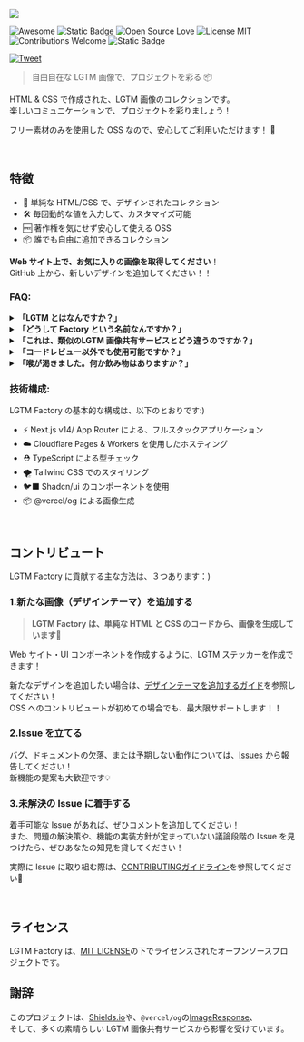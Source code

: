![](https://lgtm-factory.pages.dev/api/v1/lgtm-images?theme=simple-emoji-browser.tsx)

<p align="left">
  <img src="https://awesome.re/badge.svg" alt="Awesome">
  <img src="https://img.shields.io/badge/PRs-welcome-brightgreen?style=flat" alt="Static Badge">
  <img src="https://badges.frapsoft.com/os/v1/open-source.svg?v=103" alt="Open Source Love">
  <img src="https://img.shields.io/badge/license-MIT-blue.svg" alt="License MIT">
  <img src="https://img.shields.io/badge/contributions-welcome-blue.svg?style=flat" alt="Contributions Welcome">
  <img src="https://img.shields.io/badge/Looks_Good_To_Me-👀-black?style=flat" alt="Static Badge">
</p>

[![Tweet](https://img.shields.io/twitter/url/http/shields.io.svg?style=social)][twttr-share]

> 自由自在な LGTM 画像で、プロジェクトを彩る 📦

HTML & CSS で作成された、LGTM 画像のコレクションです。<br>
楽しいコミュニケーションで、プロジェクトを彩りましょう！

フリー素材のみを使用した OSS なので、安心してご利用いただけます！ 🙌

<br>

## 特徴

- 🎨 単純な HTML/CSS で、デザインされたコレクション
- 🛠 毎回動的な値を入力して、カスタマイズ可能
- 🆓 著作権を気にせず安心して使える OSS
- 📦 誰でも自由に追加できるコレクション

**Web サイト上で、お気に入りの画像を取得してください**！<br>
GitHub 上から、新しいデザインを追加してください！！

### FAQ:

<details><summary><strong>「LGTM とはなんですか？」</strong></summary>
<p>

「LGTM」は、Looks Good To Me の略です。
チーム開発において、他のメンバーが書いたコードをレビューする際に、問題なく確認が完了したことを伝えるために使われる、開発者の慣習的な言葉です。
そこから転じて、承認を表す際に「LGTM」という言葉だけでなく、「LGTM」という言葉入りの画像を貼る慣習も存在します！

</p>
</details> 

<details><summary><strong>「どうして Factory という名前なんですか？」</strong></summary>
<p>
  
- 動的な値を入力して、毎回オリジナルの画像を生成できること
- HTML, CSS のコードで書かれたデザインテーマを作成することで、誰でもサイト上にコンテンツを追加できること

上記の特徴を踏まえて、手作り・モノ作りの雰囲気から、ポップな工場風のコンセプトに決定しました！🔧

</p>
</details> 
<details><summary><strong>「これは、類似のLGTM 画像共有サービスとどう違うのですか？」</strong></summary>
<p>

大きな違いを挙げると、３つあります。

**コンテンツの雰囲気**：
単に画像をアップロードするのではなく、１つ１つデザインされた、コードベースのコンテンツを用意しています。
これにより、ステッカー・スタンプのような、誰に対しても使いやすい雰囲気の画像を目指します。

**オリジナルのメッセージ**：
リモートでのコミュニケーションをさらに楽しくするため、動的な値（メッセージなど）を入力できます。

**ライセンスフリー**：
ミーム LGTM 画像も、もちろん好きですが、社内利用などでは著作権を無視して使用を続けることは、少し気がかりです。
当然、チーム内や社内の規定によっては、そのようなLGTM画像を使用できないケースがあります。
LGTM Factory は、HTML と CSS、そしてフリー素材のみを使用しているので、安心してご利用いただけます！

</p>
</details> 
<details><summary><strong>「コードレビュー以外でも使用可能ですか？」</strong></summary>
<p>

もちろんです👍<br>
GitHub プロフィールや、GitHub上のドキュメントの装飾など。そして、常識の範囲内であれば GitHub 以外でも自由に使用できます！（その場合は、画像のダウンロードをお勧めします）

ただし、極めて過剰な数のリクエストを確認した場合、特定のご利用者様を予告無しにアクセス禁止・制限することがあります。

</p>
</details> 
<details><summary><strong>「喉が渇きました。何か飲み物はありますか？」</strong></summary>
<p>

どうぞ！！
⚠️TODO: ドリンク画像を貼る！

</p>
</details> 

### 技術構成:
LGTM Factory の基本的な構成は、以下のとおりです:)

- ⚡ Next.js v14/ App Router による、フルスタックアプリケーション
- ☁️ Cloudflare Pages & Workers を使用したホスティング
- ⛑️ TypeScript による型チェック
- 🌪️ Tailwind CSS でのスタイリング
- 🐦‍⬛ Shadcn/ui のコンポーネントを使用
- 📦 @vercel/og による画像生成

<br>

## コントリビュート

LGTM Factory に貢献する主な方法は、３つあります：)

### 1.新たな画像（デザインテーマ）を追加する

> **LGTM Factory は、単純な HTML と CSS のコードから、画像を生成しています**🫠

Web サイト・UI コンポーネントを作成するように、LGTM ステッカーを作成できます！

新たなデザインを追加したい場合は、[デザインテーマを追加するガイド](/design-guide.md)を参照してください！<br>
OSS へのコントリビュートが初めての場合でも、最大限サポートします！！

### 2.Issue を立てる

バグ、ドキュメントの欠落、または予期しない動作については、[Issues](https://github.com/lgtm-factory/lgtm-factory/issues) から報告してください！<br>
新機能の提案も大歓迎です💡

### 3.未解決の Issue に着手する


着手可能な Issue があれば、ぜひコメントを追加してください！<br>
また、問題の解決策や、機能の実装方針が定まっていない議論段階の Issue を見つけたら、ぜひあなたの知見を貸してください！

実際に Issue に取り組む際は、[CONTRIBUTINGガイドライン](/.github/CONTRIBUTING.md)を参照してください🤝

<br>

## ライセンス

LGTM Factory は、[MIT LICENSE](/LICENSE)の下でライセンスされたオープンソースプロジェクトです。

## 謝辞

このプロジェクトは、[Shields.io](https://github.com/badges/shields)や、`@vercel/og`の[ImageResponse](https://nextjs.org/docs/app/api-reference/functions/image-response)、<br>
そして、多くの素晴らしい LGTM 画像共有サービスから影響を受けています。

[twttr-share]: https://twitter.com/intent/tweet?text=自由自在なLGTM画像で、プロジェクトを彩る📦&url=https://github.com/lgtm-factory/lgtm-factory&hashtags=LGTMfactory,プログラミング 'Tweet this project'
